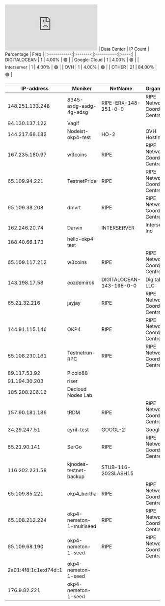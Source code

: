 ![Diagramm](https://github.com/obajay/StateSync-snapshots/blob/main/Projects/OKP4/1/README.md)
| Data Center | IP Count | Percentage | Freq |
|:------------:|:--------:|:-----------:|:-----:|
| DIGITALOCEAN | 1 | 4.00% | 🟢 |
| Google-Cloud | 1 | 4.00% | 🟢 |
| Interserver | 1 | 4.00% | 🟢 |
| OVH | 1 | 4.00% | 🟢 |
| OTHER | 21 | 84.00% | 🟢 |

<!-- START_TABLE -->
| IP-address | Moniker | NetName | Organization |
|-------------|-------------|-------------|-------------|
| 148.251.133.248 | 8345-asdg-asdg-4g-adsg | RIPE-ERX-148-251-0-0 | RIPE Network Coordination Centre |
| 94.130.137.122 | Vagif |  |  |
| 144.217.68.182 | Nodeist-okp4-test | HO-2 | OVH Hosting, Inc. |
| 167.235.180.97 | w3coins | RIPE | RIPE Network Coordination Centre |
| 65.109.94.221 | TestnetPride | RIPE | RIPE Network Coordination Centre |
| 65.109.38.208 | dmvrt | RIPE | RIPE Network Coordination Centre |
| 162.246.20.74 | Darvin | INTERSERVER | Interserver, Inc |
| 188.40.66.173 | hello-okp4-test |  |  |
| 65.109.117.212 | w3coins | RIPE | RIPE Network Coordination Centre |
| 143.198.17.58 | eozdemirok | DIGITALOCEAN-143-198-0-0 | DigitalOcean, LLC |
| 65.21.32.216 | jayjay | RIPE | RIPE Network Coordination Centre |
| 144.91.115.146 | OKP4 | RIPE | RIPE Network Coordination Centre |
| 65.108.230.161 | Testnetrun-RPC | RIPE | RIPE Network Coordination Centre |
| 89.117.53.92 | Picolo88 |  |  |
| 91.194.30.203 | riser |  |  |
| 185.208.206.16 | Decloud Nodes Lab |  |  |
| 157.90.181.186 | tRDM | RIPE | RIPE Network Coordination Centre |
| 34.29.247.51 | cyril-test | GOOGL-2 | Google LLC |
| 65.21.90.141 | SerGo | RIPE | RIPE Network Coordination Centre |
| 116.202.231.58 | kjnodes-testnet-backup | STUB-116-202SLASH15 |  |
| 65.109.85.221 | okp4_bertha | RIPE | RIPE Network Coordination Centre |
| 65.108.212.224 | okp4-nemeton-1-multiseed | RIPE | RIPE Network Coordination Centre |
| 65.109.68.190 | okp4-nemeton-1-seed | RIPE | RIPE Network Coordination Centre |
| 2a01:4f8:1c1e:d74d::1 | okp4-nemeton-1-seed |  |  |
| 176.9.82.221 | okp4-nemeton-1-seed |  |  |

<!-- END_TABLE -->